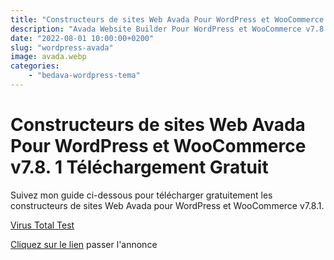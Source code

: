 ```yaml
---
title: "Constructeurs de sites Web Avada Pour WordPress et WooCommerce v7.8. 1 sous la direction de"
description: "Avada Website Builder Pour WordPress et WooCommerce v7.8.1 méthode de téléchargement gratuit"
date: "2022-08-01 10:00:00+0200"
slug: "wordpress-avada"
image: avada.webp
categories: 
    - "bedava-wordpress-tema"
---
```


# Constructeurs de sites Web Avada Pour WordPress et WooCommerce v7.8. 1 Téléchargement Gratuit

Suivez mon guide ci-dessous pour télécharger gratuitement les constructeurs de sites Web Avada pour WordPress et WooCommerce v7.8.1.

[Virus Total Test](https://www.virustotal.com/gui/file/902fe24e8d2f1609c761244f6e29bdf83dbf8a54840e6225a2bdd1066fe22a4f
)

[Cliquez sur le lien](http://bc.vc/Y6COre9 ) passer l'annonce